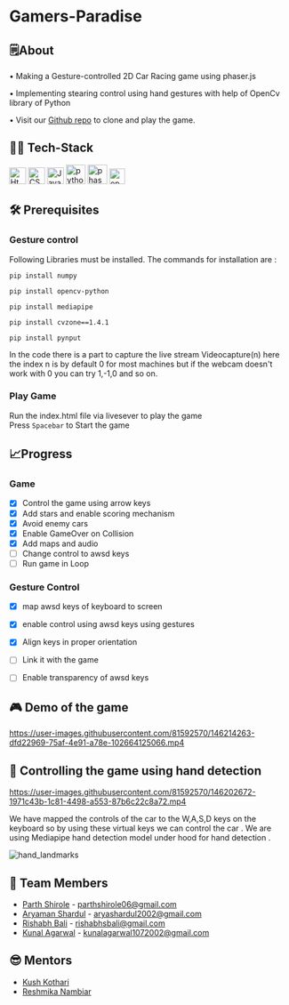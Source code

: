 # Gamers-Paradise

## 🗒️About

• Making a Gesture-controlled 2D Car Racing game using phaser.js

• Implementing stearing control using hand gestures with help of OpenCv library of Python

• Visit our [Github repo](https://github.com/ParthShirole/Gamers-Paradise) to clone and play the game.


## 👨‍💻 Tech-Stack

<p>
<image src="https://github.com/get-icon/geticon/blob/master/icons/html-5.svg" width=30 title="Html">
<image src="https://github.com/get-icon/geticon/blob/master/icons/css-3.svg" width=30 title="CSS">
<image src="https://github.com/get-icon/geticon/blob/master/icons/javascript.svg" width=30 title="Javascript">
<image src="https://github.com/get-icon/geticon/raw/master/icons/python.svg" width=35 title="python">
<image src="https://user-images.githubusercontent.com/83249996/146242645-c764b523-2fce-4f59-b2e9-b51a5a0fc028.jpg" width=35 title="phaser">
<image src="https://github.com/get-icon/geticon/blob/master/icons/opencv.svg" width=28 title="opencv">
</p>

 
## 🛠️ Prerequisites 
  ### <b>Gesture control</b>
  Following Libraries must be installed. 
  The commands for installation are :<br/>
 ```
 pip install numpy
 ```
 ```
 pip install opencv-python
 ```
 ```
 pip install mediapipe
 ```
 ```
 pip install cvzone==1.4.1 
 ```
 ```
 pip install pynput
 ```
  In the code there is a part to capture the live stream Videocapture(n) here the index n is by default 0 for most machines but if the webcam doesn't work with 0 you can try 1,-1,0 and so on. 
<br/>
### <b>Play Game</b>
Run the index.html file via livesever to play the game<br>
Press ```Spacebar``` to Start the game<br/> 

## 📈Progress

### Game
- [x] Control the game using arrow keys
- [x] Add stars and enable scoring mechanism
- [x] Avoid enemy cars
- [x] Enable GameOver on Collision
- [x] Add maps and audio
- [ ] Change control to awsd keys
- [ ] Run game in Loop
### Gesture Control
- [x] map awsd keys of keyboard to screen
- [x] enable control using awsd keys using gestures
- [x] Align keys in proper orientation 
- [ ] Link it with the game
- [ ] Enable transparency of awsd keys


  
## 🎮 Demo of the game


https://user-images.githubusercontent.com/81592570/146214263-dfd22969-75af-4e91-a78e-102664125066.mp4


## 👋 Controlling the game using hand detection 
  
  
  

https://user-images.githubusercontent.com/81592570/146202672-1971c43b-1c81-4498-a553-87b6c22c8a72.mp4

We have mapped the controls of the car to the W,A,S,D keys on the keyboard so by using these virtual keys we can control the car .
  We are using Mediapipe hand detection model under hood for hand detection . 
  
  
  ![hand_landmarks](https://user-images.githubusercontent.com/81592570/146204032-e8524d4c-97db-461f-9d6e-6018c3275de2.png)

  


 
## 🏅 Team Members

- [Parth Shirole](https://github.com/ParthShirole) - parthshirole06@gmail.com
- [Aryaman Shardul](https://github.com/Aryaman22102002) - aryashardul2002@gmail.com
- [Rishabh Bali](https://github.com/Ris-Bali) - rishabhsbali@gmail.com
- [Kunal Agarwal](https://github.com/KunalA18) - kunalagarwal1072002@gmail.com 

## 😎 Mentors 
- [Kush Kothari](https://github.com/kkothari2001) 
- [Reshmika Nambiar](https://github.com/Reshmika-Nambiar)
  
  
